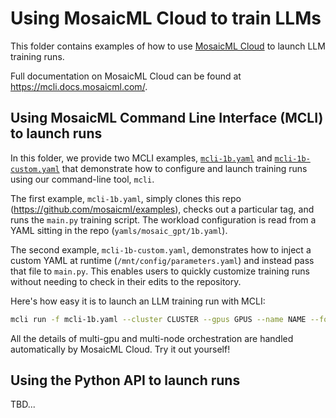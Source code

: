 # Using MosaicML Cloud to train LLMs

This folder contains examples of how to use [MosaicML Cloud](https://www.mosaicml.com/cloud) to launch LLM training runs.

Full documentation on MosaicML Cloud can be found at https://mcli.docs.mosaicml.com/.

## Using MosaicML Command Line Interface (MCLI) to launch runs

In this folder, we provide two MCLI examples, [`mcli-1b.yaml`](./mcli-1b.yaml) and [`mcli-1b-custom.yaml`](./mcli-1b-custom.yaml) that demonstrate how to configure and launch training runs using our command-line tool, `mcli`.

The first example, `mcli-1b.yaml`, simply clones this repo (https://github.com/mosaicml/examples), checks out a particular tag, and runs the `main.py` training script. The workload configuration is read from a YAML sitting in the repo (`yamls/mosaic_gpt/1b.yaml`).

The second example, `mcli-1b-custom.yaml`, demonstrates how to inject a custom YAML at runtime (`/mnt/config/parameters.yaml`) and instead pass that file to `main.py`. This enables users to quickly customize training runs without needing to check in their edits to the repository.

Here's how easy it is to launch an LLM training run with MCLI:
```bash
mcli run -f mcli-1b.yaml --cluster CLUSTER --gpus GPUS --name NAME --follow
```

All the details of multi-gpu and multi-node orchestration are handled automatically by MosaicML Cloud. Try it out yourself!
## Using the Python API to launch runs

TBD...
